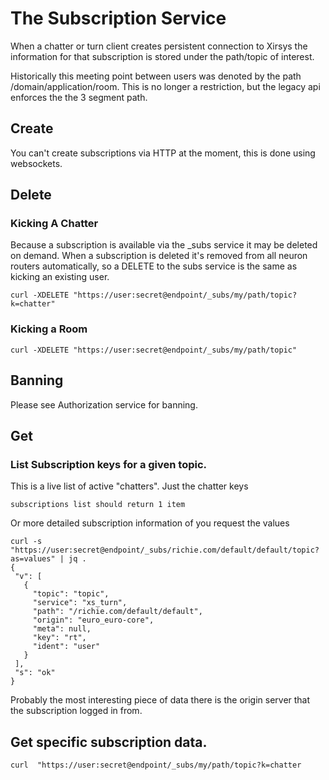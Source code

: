 # The Subscription Service

When a chatter or turn client creates persistent connection to Xirsys the information for that subscription is stored under the path/topic of interest.

Historically this meeting point between users was denoted by the path /domain/application/room. This is no longer a restriction, but the legacy api enforces the the 3 segment path.

## Create

You can't create subscriptions via HTTP at the moment, this is done using websockets.

## Delete

### Kicking A Chatter

Because a subscription is available via the \_subs service it may be deleted on demand. When a subscription is deleted it's removed from all neuron routers automatically, so a DELETE to the subs service is the same as kicking an existing user.

```
curl -XDELETE "https://user:secret@endpoint/_subs/my/path/topic?k=chatter"
```

### Kicking a Room

```
curl -XDELETE "https://user:secret@endpoint/_subs/my/path/topic"
```

## Banning

Please see Authorization service for banning.

## Get

### List Subscription keys for a given topic.

This is a live list of active "chatters". Just the chatter keys

```
subscriptions list should return 1 item
```

Or more detailed subscription information of you request the values

```
curl -s  "https://user:secret@endpoint/_subs/richie.com/default/default/topic?as=values" | jq .
{
 "v": [
   {
     "topic": "topic",
     "service": "xs_turn",
     "path": "/richie.com/default/default",
     "origin": "euro_euro-core",
     "meta": null,
     "key": "rt",
     "ident": "user"
   }
 ],
 "s": "ok"
}
```

Probably the most interesting piece of data there is the origin server that the subscription logged in from.

## Get specific subscription data.

```
curl  "https://user:secret@endpoint/_subs/my/path/topic?k=chatter
```



